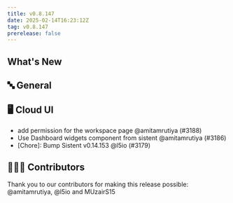 ```yaml
---
title: v0.8.147
date: 2025-02-14T16:23:12Z
tag: v0.8.147
prerelease: false
---
```


## What's New
## 🔤 General
## 🖥 Cloud UI

- add permission for the workspace page @amitamrutiya (#3188)
- Use Dashboard widgets component from sistent @amitamrutiya (#3186)
- [Chore]: Bump Sistent v0.14.153 @l5io (#3179)

## 👨🏽‍💻 Contributors

Thank you to our contributors for making this release possible:
@amitamrutiya, @l5io and MUzairS15

